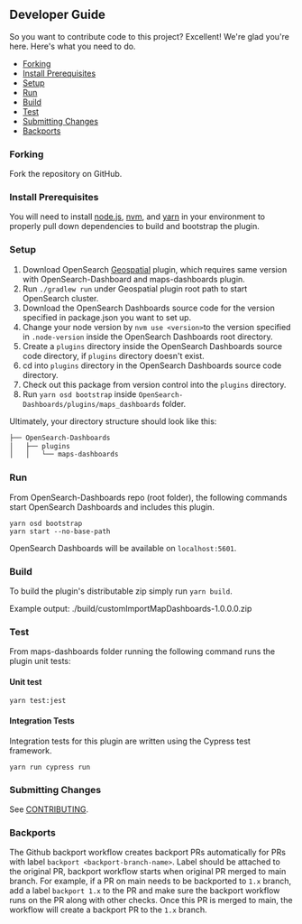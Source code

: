 ## Developer Guide

So you want to contribute code to this project? Excellent! We're glad you're here. Here's what you need to do.

- [Forking](#forking)
- [Install Prerequisites](#install-prerequisites)
- [Setup](#setup)
- [Run](#run)
- [Build](#build)
- [Test](#test)
- [Submitting Changes](#submitting-changes)
- [Backports](#backports)

### Forking

Fork the repository on GitHub.

### Install Prerequisites

You will need to install [node.js](https://nodejs.org/en/), [nvm](https://github.com/nvm-sh/nvm/blob/master/README.md), and [yarn](https://yarnpkg.com/) in your environment to properly pull down dependencies to build and bootstrap the plugin.


### Setup

1. Download OpenSearch [Geospatial](https://github.com/opensearch-project/geospatial) plugin, which requires same version with OpenSearch-Dashboard and maps-dashboards plugin.
2. Run `./gradlew run` under Geospatial plugin root path to start OpenSearch cluster.
3. Download the OpenSearch Dashboards source code for the version specified in package.json you want to set up.
4. Change your node version by `nvm use <version>`to the version specified in `.node-version` inside the OpenSearch Dashboards root directory.
5. Create a `plugins` directory inside the OpenSearch Dashboards source code directory, if `plugins` directory doesn't exist.
6. cd into `plugins` directory in the OpenSearch Dashboards source code directory.
7. Check out this package from version control into the `plugins` directory.
8. Run `yarn osd bootstrap` inside `OpenSearch-Dashboards/plugins/maps_dashboards` folder.

Ultimately, your directory structure should look like this:

```md
├── OpenSearch-Dashboards
│   ├── plugins
│   │   └── maps-dashboards
```

### Run

From OpenSearch-Dashboards repo (root folder), the following commands start OpenSearch Dashboards and includes this plugin.

```
yarn osd bootstrap
yarn start --no-base-path
```

OpenSearch Dashboards will be available on `localhost:5601`.

### Build

To build the plugin's distributable zip simply run `yarn build`.

Example output: ./build/customImportMapDashboards-1.0.0.0.zip

### Test

From maps-dashboards folder running the following command runs the plugin unit tests:

#### Unit test
```
yarn test:jest
```

#### Integration Tests
Integration tests for this plugin are written using the Cypress test framework.
```
yarn run cypress run
```

### Submitting Changes

See [CONTRIBUTING](CONTRIBUTING.md).

### Backports

The Github backport workflow creates backport PRs automatically for PRs with label `backport <backport-branch-name>`. Label should be attached to the original PR, backport workflow starts when original PR merged to main branch. For example, if a PR on main needs to be backported to `1.x` branch, add a label `backport 1.x` to the PR and make sure the
backport workflow runs on the PR along with other checks. Once this PR is merged to main, the workflow will create a backport PR
to the `1.x` branch.
